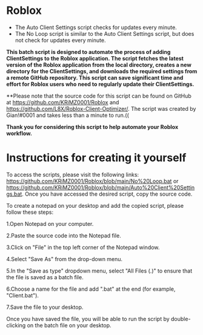 # Roblox

* The Auto Client Settings script checks for updates every minute.
* The No Loop script is similar to the Auto Client Settings script, but does not check for updates every minute.


**This batch script is designed to automate the process of adding ClientSettings to the Roblox application. The script fetches the latest version of the Roblox application from the local directory, creates a new directory for the ClientSettings, and downloads the required settings from a remote GitHub repository. This script can save significant time and effort for Roblox users who need to regularly update their ClientSettings.**

**Please note that the source code for this script can be found on GitHub at https://github.com/KRiMZ0001/Roblox and https://github.com/L8X/Roblox-Client-Optimizer/. The script was created by Gian!#0001 and takes less than a minute to run.((

**Thank you for considering this script to help automate your Roblox workflow.**


# Instructions for creating it yourself

To access the scripts, please visit the following links: https://github.com/KRiMZ0001/Roblox/blob/main/No%20Loop.bat or https://github.com/KRiMZ0001/Roblox/blob/main/Auto%20Client%20Settings.bat. Once you have accessed the desired script, copy the source code.

To create a notepad on your desktop and add the copied script, please follow these steps:

1.Open Notepad on your computer.

2.Paste the source code into the Notepad file.

3.Click on "File" in the top left corner of the Notepad window.

4.Select "Save As" from the drop-down menu.

5.In the "Save as type" dropdown menu, select "All Files (.)" to ensure that the file is saved as a batch file.

6.Choose a name for the file and add ".bat" at the end (for example, "Client.bat").

7.Save the file to your desktop.

Once you have saved the file, you will be able to run the script by double-clicking on the batch file on your desktop.
